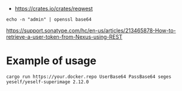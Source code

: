 * https://crates.io/crates/reqwest


`echo -n "admin" | openssl base64`

https://support.sonatype.com/hc/en-us/articles/213465878-How-to-retrieve-a-user-token-from-Nexus-using-REST

# Example of usage

`cargo run https://your.docker.repo UserBase64 PassBase64 seges yeself/yeself-superimage 2.12.0`
